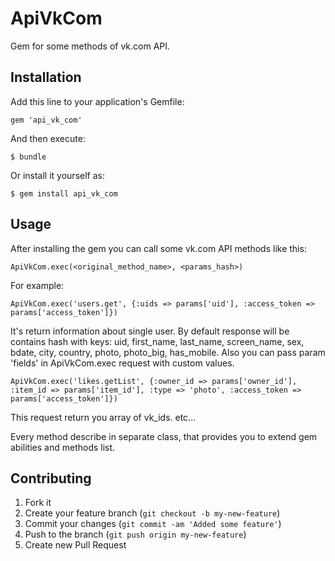 # ApiVkCom

Gem for some methods of vk.com API.

## Installation

Add this line to your application's Gemfile:

    gem 'api_vk_com'

And then execute:

    $ bundle

Or install it yourself as:

    $ gem install api_vk_com

## Usage

After installing the gem you can call some vk.com API methods like this:

    ApiVkCom.exec(<original_method_name>, <params_hash>)

For example:

    ApiVkCom.exec('users.get', {:uids => params['uid'], :access_token => params['access_token']})

It's return information about single user. By default response will be contains hash with keys: uid, first_name, last_name, screen_name, sex, bdate, city, country, photo, photo_big, has_mobile. Also you can pass param 'fields' in ApiVkCom.exec request with custom values.

    ApiVkCom.exec('likes.getList', {:owner_id => params['owner_id'], :item_id => params['item_id'], :type => 'photo', :access_token => params['access_token']})

This request return you array of vk_ids. etc...

Every method describe in separate class, that provides you to extend gem abilities and methods list.

## Contributing

1. Fork it
2. Create your feature branch (`git checkout -b my-new-feature`)
3. Commit your changes (`git commit -am 'Added some feature'`)
4. Push to the branch (`git push origin my-new-feature`)
5. Create new Pull Request
